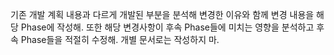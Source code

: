 기존 개발 계획 내용과 다르게 개발된 부분을 분석해 변경한 이유와 함께 변경 내용을 해당 Phase에 작성해. 또한 해당 변경사항이 후속 Phase들에 미치는 영향을 분석하고 후속 Phase들을 적절히 수정해. 개별 문서로는 작성하지 마.